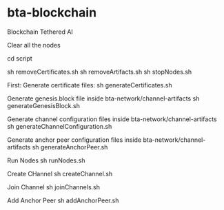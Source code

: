 # bta-blockchain
Blockchain Tethered AI

Clear all the nodes

cd script

sh removeCertificates.sh
sh removeArtifacts.sh
sh stopNodes.sh

First:
Generate certificate files:
sh generateCertificates.sh

Generate genesis.block file inside bta-network/channel-artifacts
sh generateGenesisBlock.sh

Generate channel configuration files inside bta-network/channel-artifacts
sh generateChannelConfiguration.sh

Generate anchor peer configuration files inside bta-network/channel-artifacts
sh generateAnchorPeer.sh


Run Nodes
sh runNodes.sh

Create CHannel
sh createChannel.sh

Join Channel
sh joinChannels.sh

Add Anchor Peer
sh addAnchorPeer.sh
